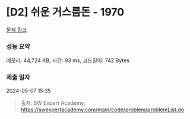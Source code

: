 # [D2] 쉬운 거스름돈 - 1970 

[문제 링크](https://swexpertacademy.com/main/code/problem/problemDetail.do?contestProbId=AV5PsIl6AXIDFAUq) 

### 성능 요약

메모리: 44,724 KB, 시간: 93 ms, 코드길이: 742 Bytes

### 제출 일자

2024-05-07 15:35



> 출처: SW Expert Academy, https://swexpertacademy.com/main/code/problem/problemList.do